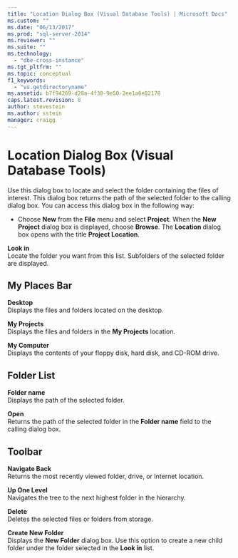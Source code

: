 ```yaml
---
title: "Location Dialog Box (Visual Database Tools) | Microsoft Docs"
ms.custom: ""
ms.date: "06/13/2017"
ms.prod: "sql-server-2014"
ms.reviewer: ""
ms.suite: ""
ms.technology: 
  - "dbe-cross-instance"
ms.tgt_pltfrm: ""
ms.topic: conceptual
f1_keywords: 
  - "vs.getdirectoryname"
ms.assetid: b7f94269-d28a-4f30-9e50-2ee1a6e82178
caps.latest.revision: 8
author: stevestein
ms.author: sstein
manager: craigg
---
```

# Location Dialog Box (Visual Database Tools)
  Use this dialog box to locate and select the folder containing the files of interest. This dialog box returns the path of the selected folder to the calling dialog box. You can access this dialog box in the following way:  
  
-   Choose **New** from the **File** menu and select **Project**. When the **New Project** dialog box is displayed, choose **Browse**. The **Location** dialog box opens with the title **Project Location**.  
  
 **Look in**  
 Locate the folder you want from this list. Subfolders of the selected folder are displayed.  
  
## My Places Bar  
 **Desktop**  
 Displays the files and folders located on the desktop.  
  
 **My Projects**  
 Displays the files and folders in the **My Projects** location.  
  
 **My Computer**  
 Displays the contents of your floppy disk, hard disk, and CD-ROM drive.  
  
## Folder List  
 **Folder name**  
 Displays the path of the selected folder.  
  
 **Open**  
 Returns the path of the selected folder in the **Folder name** field to the calling dialog box.  
  
## Toolbar  
 **Navigate Back**  
 Returns the most recently viewed folder, drive, or Internet location.  
  
 **Up One Level**  
 Navigates the tree to the next highest folder in the hierarchy.  
  
 **Delete**  
 Deletes the selected files or folders from storage.  
  
 **Create New Folder**  
 Displays the **New Folder** dialog box. Use this option to create a new child folder under the folder selected in the **Look in** list.  
  
  
